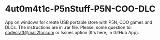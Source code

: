 # 4ut0m4t1c-P5nStuff-P5N-COO-DLC
App on windows for create USB portable store with P5N, COO games and DLCs.
The instructions are in .rar file.
Please, some question to: codecraft@mail2tor.com or Issues option (It's here, in GitHub App). 
